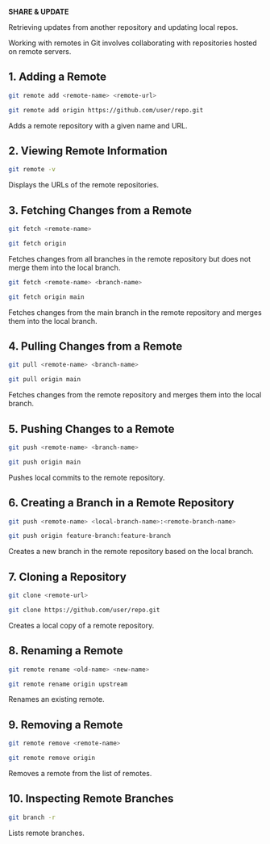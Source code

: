 **SHARE & UPDATE**

Retrieving updates from another repository and updating local repos.

Working with remotes in Git involves collaborating with repositories hosted on remote servers. 

## 1. **Adding a Remote**

```bash
git remote add <remote-name> <remote-url>
```
```bash
git remote add origin https://github.com/user/repo.git
```
Adds a remote repository with a given name and URL.

## 2. **Viewing Remote Information**

```bash
git remote -v
```

Displays the URLs of the remote repositories.

## 3. **Fetching Changes from a Remote**

```bash
git fetch <remote-name>
```
```bash
git fetch origin
```
Fetches changes from all branches in the remote repository but does not merge them into the local branch.


```bash
git fetch <remote-name> <branch-name>
```
```bash
git fetch origin main
```
Fetches changes from the main branch in the remote repository and merges them into the local branch.

## 4. **Pulling Changes from a Remote**

```bash
git pull <remote-name> <branch-name>
```
```bash
git pull origin main
```
Fetches changes from the remote repository and merges them into the local branch.

## 5. **Pushing Changes to a Remote**

```bash
git push <remote-name> <branch-name>
```

```bash
git push origin main
```

Pushes local commits to the remote repository.


## 6. **Creating a Branch in a Remote Repository**

```bash
git push <remote-name> <local-branch-name>:<remote-branch-name>
```

```bash
git push origin feature-branch:feature-branch
```
Creates a new branch in the remote repository based on the local branch.

## 7. **Cloning a Repository**

```bash
git clone <remote-url>
```

```bash
git clone https://github.com/user/repo.git
```

Creates a local copy of a remote repository.

## 8. **Renaming a Remote**


```bash
git remote rename <old-name> <new-name>
```

```bash
git remote rename origin upstream
```

Renames an existing remote.

## 9. **Removing a Remote**

```bash
git remote remove <remote-name>
```
```bash
git remote remove origin
```

Removes a remote from the list of remotes.

## 10. **Inspecting Remote Branches**

```bash
git branch -r
```

Lists remote branches.
